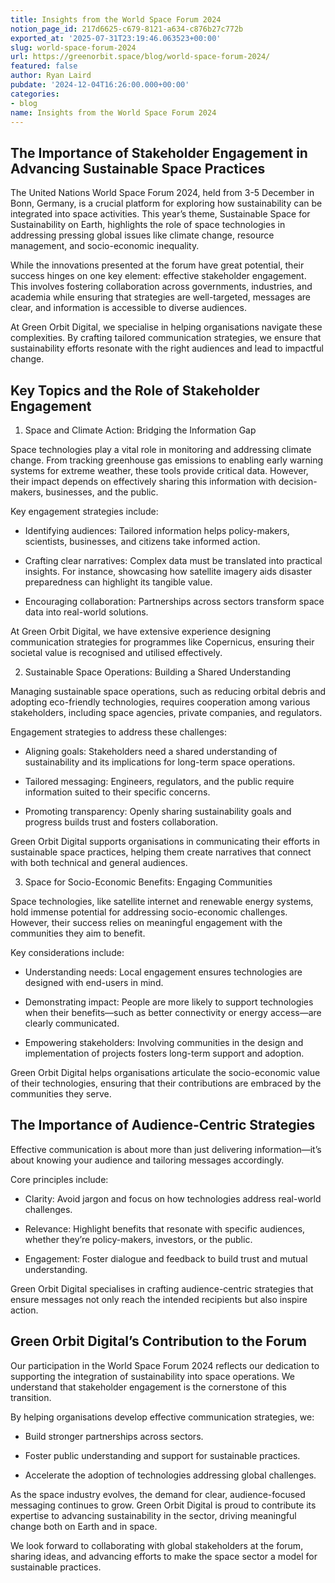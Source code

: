 ```yaml
---
title: Insights from the World Space Forum 2024
notion_page_id: 217d6625-c679-8121-a634-c876b27c772b
exported_at: '2025-07-31T23:19:46.063523+00:00'
slug: world-space-forum-2024
url: https://greenorbit.space/blog/world-space-forum-2024/
featured: false
author: Ryan Laird
pubdate: '2024-12-04T16:26:00.000+00:00'
categories:
- blog
name: Insights from the World Space Forum 2024
---
```


## The Importance of Stakeholder Engagement in Advancing Sustainable Space Practices

The United Nations World Space Forum 2024, held from 3-5 December in Bonn, Germany, is a crucial platform for exploring how sustainability can be integrated into space activities. This year’s theme, Sustainable Space for Sustainability on Earth, highlights the role of space technologies in addressing pressing global issues like climate change, resource management, and socio-economic inequality.

While the innovations presented at the forum have great potential, their success hinges on one key element: effective stakeholder engagement. This involves fostering collaboration across governments, industries, and academia while ensuring that strategies are well-targeted, messages are clear, and information is accessible to diverse audiences.

At Green Orbit Digital, we specialise in helping organisations navigate these complexities. By crafting tailored communication strategies, we ensure that sustainability efforts resonate with the right audiences and lead to impactful change.

## Key Topics and the Role of Stakeholder Engagement

1. Space and Climate Action: Bridging the Information Gap

Space technologies play a vital role in monitoring and addressing climate change. From tracking greenhouse gas emissions to enabling early warning systems for extreme weather, these tools provide critical data. However, their impact depends on effectively sharing this information with decision-makers, businesses, and the public.

Key engagement strategies include:

- Identifying audiences: Tailored information helps policy-makers, scientists, businesses, and citizens take informed action.

- Crafting clear narratives: Complex data must be translated into practical insights. For instance, showcasing how satellite imagery aids disaster preparedness can highlight its tangible value.

- Encouraging collaboration: Partnerships across sectors transform space data into real-world solutions.

At Green Orbit Digital, we have extensive experience designing communication strategies for programmes like Copernicus, ensuring their societal value is recognised and utilised effectively.

2. Sustainable Space Operations: Building a Shared Understanding

Managing sustainable space operations, such as reducing orbital debris and adopting eco-friendly technologies, requires cooperation among various stakeholders, including space agencies, private companies, and regulators.

Engagement strategies to address these challenges:

- Aligning goals: Stakeholders need a shared understanding of sustainability and its implications for long-term space operations.

- Tailored messaging: Engineers, regulators, and the public require information suited to their specific concerns.

- Promoting transparency: Openly sharing sustainability goals and progress builds trust and fosters collaboration.

Green Orbit Digital supports organisations in communicating their efforts in sustainable space practices, helping them create narratives that connect with both technical and general audiences.

3. Space for Socio-Economic Benefits: Engaging Communities

Space technologies, like satellite internet and renewable energy systems, hold immense potential for addressing socio-economic challenges. However, their success relies on meaningful engagement with the communities they aim to benefit.

Key considerations include:

- Understanding needs: Local engagement ensures technologies are designed with end-users in mind.

- Demonstrating impact: People are more likely to support technologies when their benefits—such as better connectivity or energy access—are clearly communicated.

- Empowering stakeholders: Involving communities in the design and implementation of projects fosters long-term support and adoption.

Green Orbit Digital helps organisations articulate the socio-economic value of their technologies, ensuring that their contributions are embraced by the communities they serve.

## The Importance of Audience-Centric Strategies

Effective communication is about more than just delivering information—it’s about knowing your audience and tailoring messages accordingly.

Core principles include:

- Clarity: Avoid jargon and focus on how technologies address real-world challenges.

- Relevance: Highlight benefits that resonate with specific audiences, whether they’re policy-makers, investors, or the public.

- Engagement: Foster dialogue and feedback to build trust and mutual understanding.

Green Orbit Digital specialises in crafting audience-centric strategies that ensure messages not only reach the intended recipients but also inspire action.

## Green Orbit Digital’s Contribution to the Forum

Our participation in the World Space Forum 2024 reflects our dedication to supporting the integration of sustainability into space operations. We understand that stakeholder engagement is the cornerstone of this transition.

By helping organisations develop effective communication strategies, we:

- Build stronger partnerships across sectors.

- Foster public understanding and support for sustainable practices.

- Accelerate the adoption of technologies addressing global challenges.

As the space industry evolves, the demand for clear, audience-focused messaging continues to grow. Green Orbit Digital is proud to contribute its expertise to advancing sustainability in the sector, driving meaningful change both on Earth and in space.

We look forward to collaborating with global stakeholders at the forum, sharing ideas, and advancing efforts to make the space sector a model for sustainable practices.